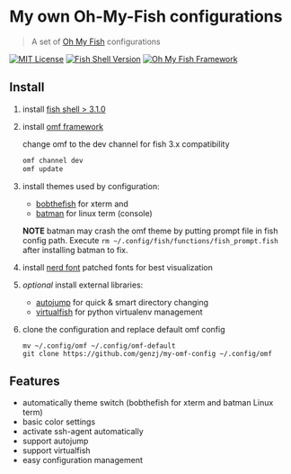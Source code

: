 # My own Oh-My-Fish configurations #

> A set of [Oh My Fish](https://github.com/oh-my-fish/oh-my-fish) configurations

[![MIT License](https://img.shields.io/badge/license-MIT-007EC7.svg?style=flat-square)](/LICENSE)
[![Fish Shell Version](https://img.shields.io/badge/fish-v3.1.0-007EC7.svg?style=flat-square)](http://fishshell.com)
[![Oh My Fish Framework](https://img.shields.io/badge/Oh%20My%20Fish-Framework-007EC7.svg?style=flat-square)](https://www.github.com/oh-my-fish/oh-my-fish)

## Install ##

1. install [fish shell > 3.1.0](https://fishshell.com/)

2. install [omf framework](https://github.com/oh-my-fish/oh-my-fish)

    change omf to the dev channel for fish 3.x compatibility

    ```sh
    omf channel dev
    omf update
    ```

3. install themes used by configuration:

    * [bobthefish](https://github.com/oh-my-fish/theme-bobthefish) for xterm and
    * [batman](https://github.com/oh-my-fish/theme-batman) for linux term (console)

    **NOTE** batman may crash the omf theme by putting prompt file in fish config
    path. Execute `rm ~/.config/fish/functions/fish_prompt.fish` after installing batman to fix.

4. install [nerd font](https://github.com/ryanoasis/nerd-fonts)  patched fonts for best visualization

5. *optional* install external libraries:

    * [autojump](https://github.com/wting/autojump) for quick & smart directory changing
    * [virtualfish](https://github.com/adambrenecki/virtualfish) for python virtualenv management

6. clone the configuration and replace default omf config

    ```shell
    mv ~/.config/omf ~/.config/omf-default
    git clone https://github.com/genzj/my-omf-config ~/.config/omf
    ```

## Features ##

* automatically theme switch (bobthefish for xterm and batman Linux term)
* basic color settings
* activate ssh-agent automatically
* support autojump
* support virtualfish
* easy configuration management
